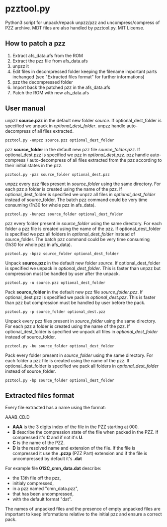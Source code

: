 # pzztool.py
Python3 script for unpack/repack unpzz/pzz and uncompress/compress of PZZ archive. MDT files are also handled by pzztool.py. MIT License.

## How to patch a pzz
1. Extract afs_data.afs from the ROM
2. Extract the pzz file from afs_data.afs
3. unpzz it
6. Edit files in decompressed folder keeping the filename important parts inchanged (see "Extracted files format" for further informations)
7. pzz the decompressed folder
8. Import back the patched pzz in the afs_data.afs
9. Patch the ROM with new afs_data.afs

## User manual
unpzz **source.pzz** in the default new folder _source_.
If optional_dest_folder is specified we unpack in _optional_dest_folder_.
unpzz handle auto-decompress of all files extracted.
```
pzztool.py -unpzz source.pzz optional_dest_folder
```
pzz **source_folder** in the default new pzz file _source_folder.pzz_.
If optional_dest.pzz is specified we pzz in _optional_dest.pzz_.
pzz handle auto-compress / auto-decompress of all files extracted from the pzz according to their initial states in the pzz.
```
pzztool.py -pzz source_folder optional_dest.pzz
```
unpzz every pzz files present in _source_folder_ using the same directory.
For each pzz a folder is created using the name of the pzz.
If optional_dest_folder is specified we unpzz all files in _optional_dest_folder_ instead of source_folder.
The batch pzz command could be very time consuming (1h30 for whole pzz in afs_data).
```
pzztool.py -bunpzz source_folder optional_dest_folder
```
pzz every folder present in _source_folder_ using the same directory.
For each folder a pzz file is created using the name of the pzz.
If optional_dest_folder is specified we pzz all folders in _optional_dest_folder_ instead of source_folder.
The batch pzz command could be very time consuming (1h30 for whole pzz in afs_data).
```
pzztool.py -bpzz source_folder optional_dest_folder
```
Unpack **source.pzz** in the default new folder _source_.
If optional_dest_folder is specified we unpack in _optional_dest_folder_.
This is faster than unpzz but compression must be handled by user after the unpack.
```
pzztool.py -u source.pzz optional_dest_folder
```
Pack **source_folder** in the default new pzz file _source_folder.pzz_.
If optional_dest.pzz is specified we pack in _optional_dest.pzz_.
This is faster than pzz but compression must be handled by user before the pack.
```
pzztool.py -p source_folder optional_dest.pzz
```
Unpack every pzz files present in _source_folder_ using the same directory.
For each pzz a folder is created using the name of the pzz.
If optional_dest_folder is specified we unpack all files in _optional_dest_folder_ instead of source_folder.
```
pzztool.py -bu source_folder optional_dest_folder
```
Pack every folder present in _source_folder_ using the same directory.
For each folder a pzz file is created using the name of the pzz.
If optional_dest_folder is specified we pack all folders in _optional_dest_folder_ instead of source_folder.
```
pzztool.py -bp source_folder optional_dest_folder
```

## Extracted files format
Every file extracted has a name using the format:

AAAB_CD.D
- **AAA** is the 3 digits index of the file in the PZZ starting at 000.
- **B** describe the compression state of the file when packed in the PZZ. If compressed it's **C** and if not it's **U**.
- **C** is the name of the PZZ.
- **D** is the resolved name and extension of the file. If the file is compressed it use the **.pzzp** (PZZ Part) extension and if the file is uncompressed by default it's **.dat**

For example file **012C_cmn_data.dat** describe:
- the 13th file off the pzz,
- initialy compressed,
- in a pzz named "cmn_data.pzz",
- that has been uncompressed,
- with the default format "dat".

The names of unpacked files and the presence of empty unpacked files are important to keep informations relative to the initial pzz and ensure a correct pack.
